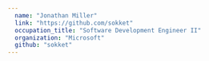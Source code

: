 ```yaml
---
  name: "Jonathan Miller"
  link: "https://github.com/sokket"
  occupation_title: "Software Development Engineer II"
  organization: "Microsoft"
  github: "sokket"
---
```

